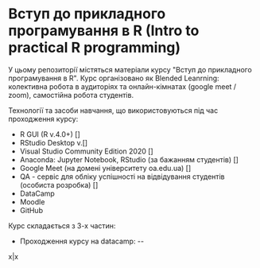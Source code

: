 # Вступ до прикладного програмування в R (Intro to practical R programming)

У цьому репозиторії містяться матеріали курсу "Вступ до прикладного програмування в R". 
Курс організовано як Blended Leanrning: колективна робота в аудиторіях та онлайн-кімнатах (google meet / zoom), самостійна робота студентів.

Технології та засоби навчання, що використовуються під час проходження курсу:
- R GUI (R v.4.0+) []
- RStudio Desktop v.[]
- Visual Studio Community Edition 2020 []
- Anaconda: Jupyter Notebook, RStudio (за бажанням студентів) []
- Google Meet (на домені університету oa.edu.ua) []
- QA - сервіс для обліку успішності на відвідування студентів (особиста розробка) []
- DataCamp
- Moodle
- GitHub

Курс складається з 3-х частин:
- Проходження курсу на datacamp:
-- 

x|x
